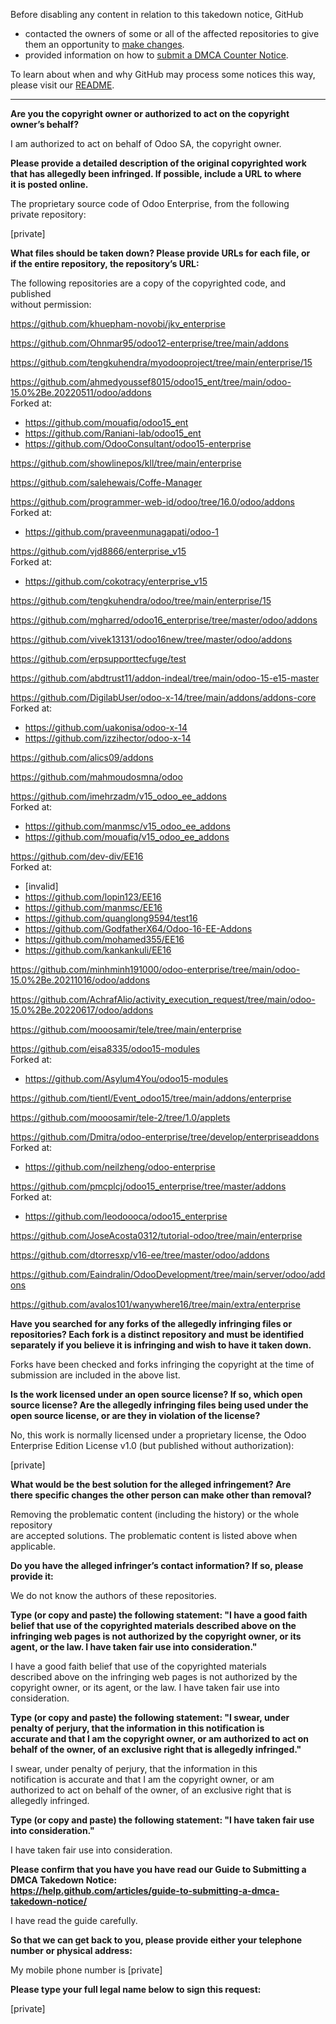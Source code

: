 Before disabling any content in relation to this takedown notice, GitHub
- contacted the owners of some or all of the affected repositories to give them an opportunity to [make changes](https://docs.github.com/en/github/site-policy/dmca-takedown-policy#a-how-does-this-actually-work).
- provided information on how to [submit a DMCA Counter Notice](https://docs.github.com/en/articles/guide-to-submitting-a-dmca-counter-notice).

To learn about when and why GitHub may process some notices this way, please visit our [README](https://github.com/github/dmca/blob/master/README.md#anatomy-of-a-takedown-notice).

---

**Are you the copyright owner or authorized to act on the copyright  
owner’s behalf?**  
  
I am authorized to act on behalf of Odoo SA, the copyright owner.  
  
**Please provide a detailed description of the original copyrighted work  
that has allegedly been infringed. If possible, include a URL to where  
it is posted online.**  
  
The proprietary source code of Odoo Enterprise, from the following  
private repository:  
  
[private] 
  
**What files should be taken down? Please provide URLs for each file, or  
if the entire repository, the repository’s URL:**  
  
The following repositories are a copy of the copyrighted code, and published  
without permission:  
  
https://github.com/khuepham-novobi/jkv_enterprise  
  
https://github.com/Ohnmar95/odoo12-enterprise/tree/main/addons  
  
https://github.com/tengkuhendra/myodooproject/tree/main/enterprise/15  
  
https://github.com/ahmedyoussef8015/odoo15_ent/tree/main/odoo-15.0%2Be.20220511/odoo/addons  
Forked at:  
- https://github.com/mouafiq/odoo15_ent  
- https://github.com/Raniani-lab/odoo15_ent  
- https://github.com/OdooConsultant/odoo15-enterprise  
  
https://github.com/showlinepos/kll/tree/main/enterprise  
  
https://github.com/salehewais/Coffe-Manager  
  
https://github.com/programmer-web-id/odoo/tree/16.0/odoo/addons  
Forked at:  
- https://github.com/praveenmunagapati/odoo-1  
  
https://github.com/vjd8866/enterprise_v15  
Forked at:  
- https://github.com/cokotracy/enterprise_v15  
  
https://github.com/tengkuhendra/odoo/tree/main/enterprise/15  
  
https://github.com/mgharred/odoo16_enterprise/tree/master/odoo/addons  
  
https://github.com/vivek13131/odoo16new/tree/master/odoo/addons  
  
https://github.com/erpsupporttecfuge/test  
  
https://github.com/abdtrust11/addon-indeal/tree/main/odoo-15-e15-master  
  
https://github.com/DigilabUser/odoo-x-14/tree/main/addons/addons-core  
Forked at:  
- https://github.com/uakonisa/odoo-x-14  
- https://github.com/izzihector/odoo-x-14  
  
https://github.com/alics09/addons  
  
https://github.com/mahmoudosmna/odoo  
  
https://github.com/imehrzadm/v15_odoo_ee_addons  
Forked at:  
- https://github.com/manmsc/v15_odoo_ee_addons  
- https://github.com/mouafiq/v15_odoo_ee_addons  
  
https://github.com/dev-div/EE16  
Forked at:  
- [invalid]  
- https://github.com/lopin123/EE16  
- https://github.com/manmsc/EE16  
- https://github.com/quanglong9594/test16  
- https://github.com/GodfatherX64/Odoo-16-EE-Addons  
- https://github.com/mohamed355/EE16  
- https://github.com/kankankuli/EE16  
  
https://github.com/minhminh191000/odoo-enterprise/tree/main/odoo-15.0%2Be.20211016/odoo/addons  
  
https://github.com/AchrafAlio/activity_execution_request/tree/main/odoo-15.0%2Be.20220617/odoo/addons  
  
https://github.com/mooosamir/tele/tree/main/enterprise  
  
https://github.com/eisa8335/odoo15-modules  
Forked at:  
- https://github.com/Asylum4You/odoo15-modules  
  
https://github.com/tientl/Event_odoo15/tree/main/addons/enterprise  
  
https://github.com/mooosamir/tele-2/tree/1.0/applets  
  
https://github.com/Dmitra/odoo-enterprise/tree/develop/enterpriseaddons  
Forked at:  
- https://github.com/neilzheng/odoo-enterprise  
  
https://github.com/pmcplcj/odoo15_enterprise/tree/master/addons  
Forked at:  
- https://github.com/leodoooca/odoo15_enterprise  
  
https://github.com/JoseAcosta0312/tutorial-odoo/tree/main/enterprise  
  
https://github.com/dtorresxp/v16-ee/tree/master/odoo/addons  
  
https://github.com/Eaindralin/OdooDevelopment/tree/main/server/odoo/addons  
  
https://github.com/avalos101/wanywhere16/tree/main/extra/enterprise  
  
**Have you searched for any forks of the allegedly infringing files or  
repositories? Each fork is a distinct repository and must be identified  
separately if you believe it is infringing and wish to have it taken down.**  
  
Forks have been checked and forks infringing the copyright at the time of   
submission are included in the above list.  
  
**Is the work licensed under an open source license? If so, which open  
source license? Are the allegedly infringing files being used under the  
open source license, or are they in violation of the license?**  
  
No, this work is normally licensed under a proprietary license, the Odoo  
Enterprise Edition License v1.0 (but published without authorization):  
  
[private]  
  
**What would be the best solution for the alleged infringement? Are  
there specific changes the other person can make other than removal?**  
  
Removing the problematic content (including the history) or the whole repository  
are accepted solutions. The problematic content is listed above when applicable.  
  
**Do you have the alleged infringer’s contact information? If so, please  
provide it:**  
  
We do not know the authors of these repositories.  
  
**Type (or copy and paste) the following statement: "I have a good faith  
belief that use of the copyrighted materials described above on the  
infringing web pages is not authorized by the copyright owner, or its  
agent, or the law. I have taken fair use into consideration."**  
  
I have a good faith belief that use of the copyrighted materials  
described above on the infringing web pages is not authorized by the  
copyright owner, or its agent, or the law. I have taken fair use into  
consideration.  
  
**Type (or copy and paste) the following statement: "I swear, under  
penalty of perjury, that the information in this notification is  
accurate and that I am the copyright owner, or am authorized to act on  
behalf of the owner, of an exclusive right that is allegedly infringed."**  
  
I swear, under penalty of perjury, that the information in this  
notification is accurate and that I am the copyright owner, or am  
authorized to act on behalf of the owner, of an exclusive right that is  
allegedly infringed.  
  
**Type (or copy and paste) the following statement: "I have taken fair use   
into consideration."**  
  
I have taken fair use into consideration.  
  
**Please confirm that you have you have read our Guide to Submitting a  
DMCA Takedown Notice:  
https://help.github.com/articles/guide-to-submitting-a-dmca-takedown-notice/**  
  
I have read the guide carefully.  
  
**So that we can get back to you, please provide either your telephone  
number or physical address:**  
  
My mobile phone number is [private]
  
**Please type your full legal name below to sign this request:**  
  
[private]
